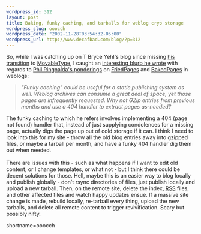 ```yaml
--- 
wordpress_id: 312
layout: post
title: Baking, funky caching, and tarballs for weblog cryo storage
wordpress_slug: ooocch
wordpress_date: "2002-11-28T03:54:32-05:00"
wordpress_url: http://www.decafbad.com/blog/?p=312
---
```

So, while I was catching up on T Bryce Yehl's blog since missing <a href="http://www.ntwizards.net/blog/2002/11/04/so_long_radio.html">his transition</a> to <a href="http://www.decafbad.com/twiki/bin/view/Main/MovableType">MovableType</a>, I caught an <a href="http://www.ntwizards.net/blog/2002/11/18/dynamic_vs_static.html">interesting blurb he wrote</a> with regards to <a href="http://philringnalda.com/archives/002388.php">Phil Ringnalda's ponderings</a> on <a href="http://www.decafbad.com/twiki/bin/view/Main/FriedPages">FriedPages</a> and <a href="http://www.decafbad.com/twiki/bin/view/Main/BakedPages">BakedPages</a> in weblogs:<blockquote><i>"Funky caching" could be useful for a static publishing system as well. Weblog archives can consume a great deal of space, yet those pages are infrequently requested. Why not GZip entries from previous months and use a 404 handler to extract pages as-needed?</i></blockquote>The funky caching to which he refers involves implementing a 404 (page not found) handler that, instead of just supplying condolences for a missing page, actually digs the page up out of cold storage if it can.  I think I need to look into this for my site - throw all the old blog entries away into gzipped files, or maybe a tarball per month, and have a funky 404 handler dig them out when needed.
<br /><br />
There are issues with this - such as what happens if I want to edit old content, or I change templates, or what not - but I think there could be decent solutions for those.  Hell, maybe this is an easier way to blog locally and publish globally - don't rsync directories of files, just publish locally and upload a new tarball.  Then, on the remote site, delete the index, <a href="http://www.decafbad.com/twiki/bin/view/Main/RSS">RSS</a> files, and other affected files and watch happy updates ensue.  If a massive site change is made, rebuild locally, re-tarball every thing, upload the new tarballs, and delete all remote content to trigger revivification.  Scary but possibly nifty.
<!--more-->
shortname=ooocch
